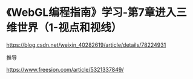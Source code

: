# 《WebGL编程指南》学习-第7章进入三维世界（1-视点和视线）

https://blog.csdn.net/weixin_40282619/article/details/78224931





推导

https://www.freesion.com/article/5321337849/